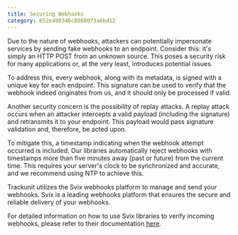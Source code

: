 ```yaml
---
title: Securing Webhooks
category: 652e408346c8860073a6bd12
---
```

Due to the nature of webhooks, attackers can potentially impersonate services by sending fake webhooks to an endpoint. Consider this: it's simply an HTTP POST from an unknown source. This poses a security risk for many applications or, at the very least, introduces potential issues.

To address this, every webhook, along with its metadata, is signed with a unique key for each endpoint. This signature can be used to verify that the webhook indeed originates from us, and it should only be processed if valid.

Another security concern is the possibility of replay attacks. A replay attack occurs when an attacker intercepts a valid payload (including the signature) and retransmits it to your endpoint. This payload would pass signature validation and, therefore, be acted upon.

To mitigate this, a timestamp indicating when the webhook attempt occurred is included. Our libraries automatically reject webhooks with timestamps more than five minutes away (past or future) from the current time. This requires your server's clock to be synchronized and accurate, and we recommend using NTP to achieve this.

Trackunit utilizes the Svix webhooks platform to manage and send your webhooks. Svix is a leading webhooks platform that ensures the secure and reliable delivery of your webhooks.

For detailed information on how to use Svix libraries to verify incoming webhooks, please refer to their documentation [here](https://docs.svix.com/receiving/verifying-payloads/how).
